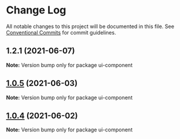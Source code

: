 # Change Log

All notable changes to this project will be documented in this file.
See [Conventional Commits](https://conventionalcommits.org) for commit guidelines.

## 1.2.1 (2021-06-07)

**Note:** Version bump only for package ui-component





## [1.0.5](https://github.com/shepherd-dc/lerna-demo/compare/ui-component@1.0.4...ui-component@1.0.5) (2021-06-03)

**Note:** Version bump only for package ui-component





## [1.0.4](https://github.com/shepherd-dc/lerna-demo/compare/ui-component@1.0.3...ui-component@1.0.4) (2021-06-02)

**Note:** Version bump only for package ui-component
